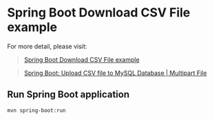 # Spring Boot Download CSV File example

For more detail, please visit:
> [Spring Boot Download CSV File example](https://bezkoder.com/spring-boot-download-csv-file/)

> [Spring Boot: Upload CSV file to MySQL Database | Multipart File](https://bezkoder.com/spring-boot-upload-csv-file/)

## Run Spring Boot application
```
mvn spring-boot:run
```
